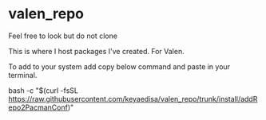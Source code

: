 # valen_repo
Feel free to look but do not clone

This is where I host packages I've created. For Valen.

To add to your system add copy below command and paste in your terminal.

bash -c "$(curl -fsSL https://raw.githubusercontent.com/keyaedisa/valen_repo/trunk/install/addRepo2PacmanConf)"

<!--
# Valen Repository
[valen_repo]
SigLevel = PackageRequired
Server = https://keyaedisa.github.io/$repo/$arch
-->
